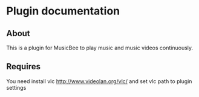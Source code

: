 ﻿Plugin documentation
====================

About
-----
This is a plugin for MusicBee to play music and music videos continuously.

Requires
-----
You need install vlc http://www.videolan.org/vlc/ and set vlc path to plugin settings

